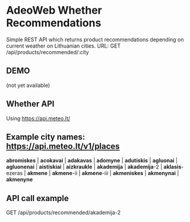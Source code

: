 # AdeoWeb Whether Recommendations
Simple REST API which returns product recommendations depending on current weather on Lithuanian cities.
URL: GET /api/products/recommended/:city
## DEMO
(not yet available)

## Whether API
Using https://api.meteo.lt/

## Example city names: https://api.meteo.lt/v1/places
**abromiskes** | **acokavai** | **adakavas** | **adomyne** | **adutiskis** | **agluonai** | **agluonenai** | **aistiskiai** | **aizkraukle** | **akademija** | **akademija**-2 | **aklasis**-ezeras | **akmene** | **akmene**-ii | **akmene**-iii | **akmeniskes** | **akmenynai** | **akmenyne**

## API call example
GET /api/products/recommended/akademija-2
